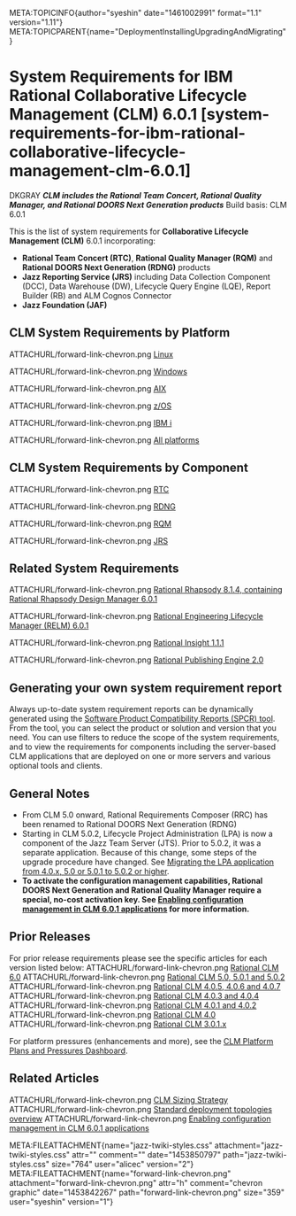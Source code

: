 META:TOPICINFO{author="syeshin" date="1461002991" format="1.1"
version="1.11"}
META:TOPICPARENT{name="DeploymentInstallingUpgradingAndMigrating"}

# System Requirements for IBM Rational Collaborative Lifecycle Management (CLM) 6.0.1 [system-requirements-for-ibm-rational-collaborative-lifecycle-management-clm-6.0.1]

DKGRAY ***CLM includes the Rational Team Concert, Rational Quality
Manager, and Rational DOORS Next Generation products*** Build basis: CLM
6.0.1

This is the list of system requirements for **Collaborative Lifecycle
Management (CLM)** 6.0.1 incorporating:

-   **Rational Team Concert (RTC)**, **Rational Quality Manager (RQM)**
    and **Rational DOORS Next Generation (RDNG)** products
-   **Jazz Reporting Service (JRS)** including Data Collection Component
    (DCC), Data Warehouse (DW), Lifecycle Query Engine (LQE), Report
    Builder (RB) and ALM Cognos Connector
-   **Jazz Foundation (JAF)**

## CLM System Requirements by Platform

ATTACHURL/forward-link-chevron.png
[Linux](http://www-969.ibm.com/software/reports/compatibility/clarity-reports/report/html/softwareReqsForProduct?deliverableId=8B1ADB10F28611E4989B60FF8B09BCE8&osPlatforms=Linux&duComponentIds=D005|D007|D006|D008|S002|S009)

ATTACHURL/forward-link-chevron.png
[Windows](http://www-969.ibm.com/software/reports/compatibility/clarity-reports/report/html/softwareReqsForProduct?deliverableId=8B1ADB10F28611E4989B60FF8B09BCE8&osPlatforms=Windows&duComponentIds=D005|D007|D006|D008|S002|S009)

ATTACHURL/forward-link-chevron.png
[AIX](http://www-969.ibm.com/software/reports/compatibility/clarity-reports/report/html/softwareReqsForProduct?deliverableId=8B1ADB10F28611E4989B60FF8B09BCE8&osPlatforms=AIX&duComponentIds=D005|D007|D006|D008|S002|S009)

ATTACHURL/forward-link-chevron.png
[z/OS](http://www-969.ibm.com/software/reports/compatibility/clarity-reports/report/html/softwareReqsForProduct?deliverableId=8B1ADB10F28611E4989B60FF8B09BCE8&osPlatforms=z/OS&duComponentIds=D005|D007|D006|D008|S002|S009)

ATTACHURL/forward-link-chevron.png [IBM
i](http://www-969.ibm.com/software/reports/compatibility/clarity-reports/report/html/softwareReqsForProduct?deliverableId=8B1ADB10F28611E4989B60FF8B09BCE8&osPlatforms=IBM20i&duComponentIds=D005|D007|D006|D008|S002|S009)

ATTACHURL/forward-link-chevron.png [All
platforms](http://www-969.ibm.com/software/reports/compatibility/clarity-reports/report/html/softwareReqsForProduct?deliverableId=8B1ADB10F28611E4989B60FF8B09BCE8&osPlatforms=AIX|IBM20i|Linux|Mac20OS|Windows|z/OS&duComponentIds=D005|D007|D006|D008|S002|S009)

## CLM System Requirements by Component

ATTACHURL/forward-link-chevron.png
[RTC](http://www-969.ibm.com/software/reports/compatibility/clarity-reports/report/html/softwareReqsForProduct?deliverableId=8F91A810F28411E4989B60FF8B09BCE8&osPlatforms=AIX|IBM20i|Linux|Mac20OS|Windows|z/OS&duComponentIds=D005|D004|D002|D003|S001|S006&mandatoryCapIds=30|9|24|35|13|132|42|19|16|26|40&optionalCapIds=133|135|7|5|12|1|242|187|74|19|137|27|4|223)

ATTACHURL/forward-link-chevron.png
[RDNG](http://www-969.ibm.com/software/reports/compatibility/clarity-reports/report/html/softwareReqsForProduct?deliverableId=5BB77350F28C11E4989B60FF8B09BCE8&osPlatforms=AIX|IBM20i|Linux|Mac20OS|Windows|z/OS&duComponentIds=D003|S002|S004)

ATTACHURL/forward-link-chevron.png
[RQM](http://www-969.ibm.com/software/reports/compatibility/clarity-reports/report/html/softwareReqsForProduct?deliverableId=39DD71A0F28A11E4989B60FF8B09BCE8&osPlatforms=AIX|IBM20i|Linux|Mac20OS|Windows|z/OS&duComponentIds=D002|S001|S003)

ATTACHURL/forward-link-chevron.png
[JRS](http://www-969.ibm.com/software/reports/compatibility/clarity-reports/report/html/softwareReqsForProduct?deliverableId=87658440EEA111E4989B60FF8B09BCE8&osPlatforms=AIX|IBM20i|Linux|Mac20OS|Windows|z/OS&duComponentIds=D004|S005|S002|S003|S001&mandatoryCapIds=30|9|24|35|13|25|26&optionalCapIds=5|242|188|19|137)

## Related System Requirements

ATTACHURL/forward-link-chevron.png [Rational Rhapsody 8.1.4, containing
Rational Rhapsody Design Manager
6.0.1](http://www-969.ibm.com/software/reports/compatibility/clarity-reports/report/html/softwareReqsForProduct?deliverableId=1416294262627&osPlatforms=Linux|Windows&duComponentIds=D002|D003|S001&mandatoryCapIds=30|9|13|132|42|26&optionalCapIds=7|47|22|1|24|25|42|188|19|26)

ATTACHURL/forward-link-chevron.png [Rational Engineering Lifecycle
Manager (RELM)
6.0.1](http://www-969.ibm.com/software/reports/compatibility/clarity-reports/report/html/softwareReqsForProduct?deliverableId=68542300EEA011E4989B60FF8B09BCE8&osPlatforms=AIX|IBM20i|Linux|Mac20OS|Windows|z/OS&duComponentIds=D002|S001&mandatoryCapIds=30|9|24|35|13|25|42|26|40&optionalCapIds=7|22)

ATTACHURL/forward-link-chevron.png [Rational Insight
1.1.1](http://www-969.ibm.com/software/reports/compatibility/clarity-reports/report/html/softwareReqsForProduct?deliverableId=1414436063649&osPlatforms=IBM20i|Linux|Windows|z/OS&duComponentIds=D005|D002|D001|S004|S008|S010|S003|S006|S009|S007&mandatoryCapIds=30|9|24|13|25|42|19|26&optionalCapIds=22|1|35)

ATTACHURL/forward-link-chevron.png [Rational Publishing Engine
2.0](http://www-969.ibm.com/software/reports/compatibility/clarity-reports/report/html/softwareReqsForProduct?deliverableId=1413564938593&osPlatforms=Linux|Windows&duComponentIds=D002|D003|S006|S005|S001|S004|S007&mandatoryCapIds=30|24|13|132|42|26&optionalCapIds=125|22|186|223)

## Generating your own system requirement report

Always up-to-date system requirement reports can be dynamically
generated using the [Software Product Compatibility Reports (SPCR)
tool](http://www-969.ibm.com/software/reports/compatibility/clarity/index.html).
From the tool, you can select the product or solution and version that
you need. You can use filters to reduce the scope of the system
requirements, and to view the requirements for components including the
server-based CLM applications that are deployed on one or more servers
and various optional tools and clients.

## General Notes

-   From CLM 5.0 onward, Rational Requirements Composer (RRC) has been
    renamed to Rational DOORS Next Generation (RDNG)
-   Starting in CLM 5.0.2, Lifecycle Project Administration (LPA) is now
    a component of the Jazz Team Server (JTS). Prior to 5.0.2, it was a
    separate application. Because of this change, some steps of the
    upgrade procedure have changed. See [Migrating the LPA application
    from 4.0.x, 5.0 or 5.0.1 to 5.0.2 or
    higher](https://jazz.net/wiki/bin/view/Main/LifecycleProjectAdmin#Migrating_the_LPA_application_to).
-   **To activate the configuration management capabilities, Rational
    DOORS Next Generation and Rational Quality Manager require a
    special, no-cost activation key. See [Enabling configuration
    management in CLM 6.0.1
    applications](https://jazz.net/servlet/clm-cm/request-key?version=6.0.1)
    for more information.**

## Prior Releases

For prior release requirements please see the specific articles for each
version listed below: ATTACHURL/forward-link-chevron.png [Rational CLM
6.0](CLMSystemRequirements60) ATTACHURL/forward-link-chevron.png
[Rational CLM 5.0, 5.0.1 and 5.0.2](CLMSystemRequirements50)
ATTACHURL/forward-link-chevron.png [Rational CLM 4.0.5, 4.0.6 and
4.0.7](CLMSystemRequirements405406) ATTACHURL/forward-link-chevron.png
[Rational CLM 4.0.3 and 4.0.4](CLMSystemRequirements403)
ATTACHURL/forward-link-chevron.png [Rational CLM 4.0.1 and
4.0.2](https://jazz.net/library/article/1109)
ATTACHURL/forward-link-chevron.png [Rational CLM
4.0](https://jazz.net/library/article/811)
ATTACHURL/forward-link-chevron.png [Rational CLM
3.0.1.x](https://jazz.net/library/article/632)

For platform pressures (enhancements and more), see the [CLM Platform
Plans and Pressures
Dashboard](https://jazz.net/jazz/web/projects/Jazz20Collaborative20ALM#action=com.ibm.team.dashboard.viewDashboard&tab=_79).

## Related Articles

ATTACHURL/forward-link-chevron.png [CLM Sizing
Strategy](CLMSizingStrategy) ATTACHURL/forward-link-chevron.png
[Standard deployment topologies overview](StandardTopologiesOverview)
ATTACHURL/forward-link-chevron.png [Enabling configuration management in
CLM 6.0.1
applications](https://jazz.net/servlet/clm-cm/request-key?version=6.0.1)

META:FILEATTACHMENT{name="jazz-twiki-styles.css"
attachment="jazz-twiki-styles.css" attr="" comment="" date="1453850797"
path="jazz-twiki-styles.css" size="764" user="alicec" version="2"}
META:FILEATTACHMENT{name="forward-link-chevron.png"
attachment="forward-link-chevron.png" attr="h" comment="chevron graphic"
date="1453842267" path="forward-link-chevron.png" size="359"
user="syeshin" version="1"}
